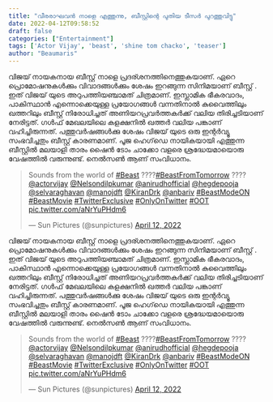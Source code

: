 ```yaml
---
title: "വീരരാഘവൻ നാളെ എത്തുന്നു, ബീസ്റ്റിന്റെ പുതിയ ടീസർ പുറത്തുവിട്ടു"
date: 2022-04-12T09:58:52
draft: false
categories: ["Entertainment"]
tags: ['Actor Vijay', 'beast', 'shine tom chacko', 'teaser']
author: "Beaumaris"
---
```


വിജയ് നായകനായ ബീസ്റ്റ് നാളെ പ്രദര്ശനത്തിനെത്തുകയാണ്. ഏറെ പ്രൊമോഷനുകൾക്കും വിവാദങ്ങൾക്കും ശേഷം ഇറങ്ങുന്ന സിനിമയാണ് ബീസ്റ്റ് . ഇത് വിജയ് യുടെ അറുപത്തിയഞ്ചാമത് ചിത്രമാണ്. ഇസ്ലാമിക ഭീകരവാദം, പാകിസ്ഥാൻ എന്നൊക്കെയുള്ള പ്രയോഗങ്ങൾ വന്നതിനാൽ കുവൈത്തിലും ഖത്തറിലും ബീസ്റ്റ് നിരോധിച്ചത് അണിയറപ്രവർത്തകർക്ക് വലിയ തിരിച്ചടിയാണ് നേരിട്ടത്. ഗൾഫ് മേഖലയിലെ കളക്ഷനിൽ ഖത്തർ വലിയ പങ്കാണ് വഹിച്ചിരുന്നത്. പത്തുവർഷങ്ങൾക്കു ശേഷം വിജയ് യുടെ ഒരു ഇന്റർവ്യൂ സംഭവിച്ചതും ബീസ്റ്റ് കാരണമാണ്. പൂജ ഹെഗ്‌ഡെ നായികയായി എത്തുന്ന ബീസ്റ്റിൽ മലയാളി താരം ഷൈൻ ടോം ചാക്കോ വളരെ ശ്രദ്ധേയമായൊരു വേഷത്തിൽ വരുന്നുണ്ട്. നെൽസൺ ആണ് സംവിധാനം.
<blockquote class="twitter-tweet">
<p dir="ltr" lang="en">Sounds from the world of <a href="https://twitter.com/hashtag/Beast?src=hash&amp;ref_src=twsrc%5Etfw">#Beast</a> ????<a href="https://twitter.com/hashtag/BeastFromTomorrow?src=hash&amp;ref_src=twsrc%5Etfw">#BeastFromTomorrow</a> ????<a href="https://twitter.com/actorvijay?ref_src=twsrc%5Etfw">@actorvijay</a> <a href="https://twitter.com/Nelsondilpkumar?ref_src=twsrc%5Etfw">@Nelsondilpkumar</a> <a href="https://twitter.com/anirudhofficial?ref_src=twsrc%5Etfw">@anirudhofficial</a> <a href="https://twitter.com/hegdepooja?ref_src=twsrc%5Etfw">@hegdepooja</a> <a href="https://twitter.com/selvaraghavan?ref_src=twsrc%5Etfw">@selvaraghavan</a> <a href="https://twitter.com/manojdft?ref_src=twsrc%5Etfw">@manojdft</a> <a href="https://twitter.com/KiranDrk?ref_src=twsrc%5Etfw">@KiranDrk</a> <a href="https://twitter.com/anbariv?ref_src=twsrc%5Etfw">@anbariv</a> <a href="https://twitter.com/hashtag/BeastModeON?src=hash&amp;ref_src=twsrc%5Etfw">#BeastModeON</a> <a href="https://twitter.com/hashtag/BeastMovie?src=hash&amp;ref_src=twsrc%5Etfw">#BeastMovie</a> <a href="https://twitter.com/hashtag/TwitterExclusive?src=hash&amp;ref_src=twsrc%5Etfw">#TwitterExclusive</a> <a href="https://twitter.com/hashtag/OnlyOnTwitter?src=hash&amp;ref_src=twsrc%5Etfw">#OnlyOnTwitter</a> <a href="https://twitter.com/hashtag/OOT?src=hash&amp;ref_src=twsrc%5Etfw">#OOT</a> <a href="https://t.co/aNrYuPHdm6">pic.twitter.com/aNrYuPHdm6</a></p>
— Sun Pictures (@sunpictures) <a href="https://twitter.com/sunpictures/status/1513751264697491456?ref_src=twsrc%5Etfw">April 12, 2022</a></blockquote>
<script async src="https://platform.twitter.com/widgets.js" charset="utf-8"></script>
വിജയ് നായകനായ ബീസ്റ്റ് നാളെ പ്രദര്ശനത്തിനെത്തുകയാണ്. ഏറെ പ്രൊമോഷനുകൾക്കും വിവാദങ്ങൾക്കും ശേഷം ഇറങ്ങുന്ന സിനിമയാണ് ബീസ്റ്റ് . ഇത് വിജയ് യുടെ അറുപത്തിയഞ്ചാമത് ചിത്രമാണ്. ഇസ്ലാമിക ഭീകരവാദം, പാകിസ്ഥാൻ എന്നൊക്കെയുള്ള പ്രയോഗങ്ങൾ വന്നതിനാൽ കുവൈത്തിലും ഖത്തറിലും ബീസ്റ്റ് നിരോധിച്ചത് അണിയറപ്രവർത്തകർക്ക് വലിയ തിരിച്ചടിയാണ് നേരിട്ടത്. ഗൾഫ് മേഖലയിലെ കളക്ഷനിൽ ഖത്തർ വലിയ പങ്കാണ് വഹിച്ചിരുന്നത്. പത്തുവർഷങ്ങൾക്കു ശേഷം വിജയ് യുടെ ഒരു ഇന്റർവ്യൂ സംഭവിച്ചതും ബീസ്റ്റ് കാരണമാണ്. പൂജ ഹെഗ്‌ഡെ നായികയായി എത്തുന്ന ബീസ്റ്റിൽ മലയാളി താരം ഷൈൻ ടോം ചാക്കോ വളരെ ശ്രദ്ധേയമായൊരു വേഷത്തിൽ വരുന്നുണ്ട്. നെൽസൺ ആണ് സംവിധാനം. 

> Sounds from the world of [#Beast](https://twitter.com/hashtag/Beast?src=hash&ref_src=twsrc%5Etfw) ????[#BeastFromTomorrow](https://twitter.com/hashtag/BeastFromTomorrow?src=hash&ref_src=twsrc%5Etfw) ????[@actorvijay](https://twitter.com/actorvijay?ref_src=twsrc%5Etfw) [@Nelsondilpkumar](https://twitter.com/Nelsondilpkumar?ref_src=twsrc%5Etfw) [@anirudhofficial](https://twitter.com/anirudhofficial?ref_src=twsrc%5Etfw) [@hegdepooja](https://twitter.com/hegdepooja?ref_src=twsrc%5Etfw) [@selvaraghavan](https://twitter.com/selvaraghavan?ref_src=twsrc%5Etfw) [@manojdft](https://twitter.com/manojdft?ref_src=twsrc%5Etfw) [@KiranDrk](https://twitter.com/KiranDrk?ref_src=twsrc%5Etfw) [@anbariv](https://twitter.com/anbariv?ref_src=twsrc%5Etfw) [#BeastModeON](https://twitter.com/hashtag/BeastModeON?src=hash&ref_src=twsrc%5Etfw) [#BeastMovie](https://twitter.com/hashtag/BeastMovie?src=hash&ref_src=twsrc%5Etfw) [#TwitterExclusive](https://twitter.com/hashtag/TwitterExclusive?src=hash&ref_src=twsrc%5Etfw) [#OnlyOnTwitter](https://twitter.com/hashtag/OnlyOnTwitter?src=hash&ref_src=twsrc%5Etfw) [#OOT](https://twitter.com/hashtag/OOT?src=hash&ref_src=twsrc%5Etfw) [pic.twitter.com/aNrYuPHdm6](https://t.co/aNrYuPHdm6)
> 
> — Sun Pictures (@sunpictures) [April 12, 2022](https://twitter.com/sunpictures/status/1513751264697491456?ref_src=twsrc%5Etfw)
